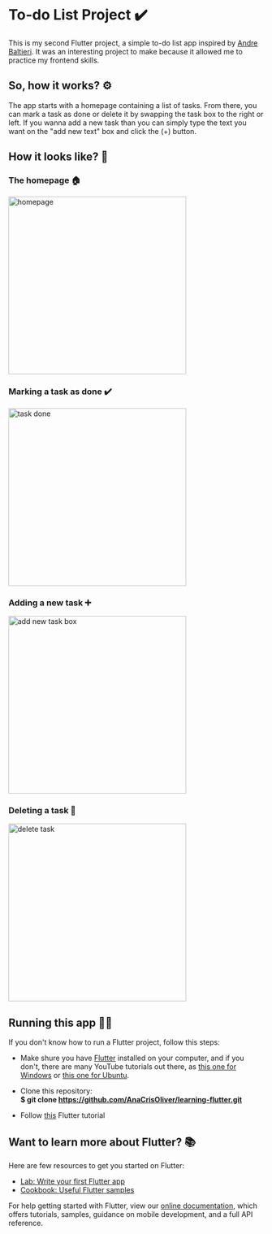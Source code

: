# To-do List Project ✔️

This is my second Flutter project, a simple to-do list app inspired by [Andre Baltieri](https://www.youtube.com/watch?v=0OnQrqs17wI). It was an interesting project to make because it allowed me to practice my frontend skills.

## So, how it works? ⚙️
The app starts with a homepage containing a list of tasks. From there, you can mark a task as done or delete it by swapping the task box to the right or left. If you wanna add a new task than you can simply type the text you want on the "add new text" box and click the (+) button.

## How it looks like? 🤳

### The homepage 🏠

<img src="./assets/prints/homepage.png" alt="homepage" width="350"/>


### Marking a task as done ✔️

<img src="./assets/prints/taskdone.gif" alt="task done" width="350"/>


### Adding a new task ➕

<img src="./assets/prints/addnewtask.gif" alt="add new task box" width="350"/>

### Deleting a task 🔴

<img src="./assets/prints/deletetask.gif" alt="delete task" width="350"/>


## Running this app 🏃‍♀️
If you don't know how to run a Flutter project, follow this steps: </br>

 - Make shure you have [Flutter](https://flutter.dev/docs/get-started/install) installed on your computer, and if you don't, there are many YouTube tutorials out there, as [this one for Windows](https://www.youtube.com/watch?v=T9LdScRVhv8) or [this one for Ubuntu](https://www.youtube.com/watch?v=cYB_I6pPHiQ). 

 - Clone this repository: </br>
**$ git clone https://github.com/AnaCrisOliver/learning-flutter.git**

 - Follow [this](https://flutter.dev/docs/get-started/test-drive?tab=androidstudio) Flutter tutorial </br>

## Want to learn more about Flutter? 📚
Here are few resources to get you started on Flutter:

- [Lab: Write your first Flutter app](https://flutter.dev/docs/get-started/codelab)
- [Cookbook: Useful Flutter samples](https://flutter.dev/docs/cookbook)

For help getting started with Flutter, view our
[online documentation](https://flutter.dev/docs), which offers tutorials,
samples, guidance on mobile development, and a full API reference.
